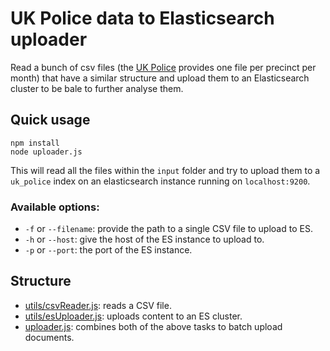 # UK Police data to Elasticsearch uploader

Read a bunch of csv files (the [UK Police](https://data.police.uk/data/) provides one file per precinct per month) that have a similar structure and upload them to an Elasticsearch cluster to be bale to further analyse them.

## Quick usage

```
npm install
node uploader.js
```

This will read all the files within the `input` folder and try to upload them to a `uk_police` index on an elasticsearch instance running on `localhost:9200`.

### Available options:

  * `-f` or `--filename`: provide the path to a single CSV file to upload to ES.
  * `-h` or `--host`: give the host of the ES instance to upload to.
  * `-p` or `--port`: the port of the ES instance.

## Structure

  * [utils/csvReader.js](utils/csvReader.js): reads a CSV file.
  * [utils/esUploader.js](utisl/csvReader.js): uploads content to an ES cluster.
  * [uploader.js](app.js): combines both of the above tasks to batch upload documents.